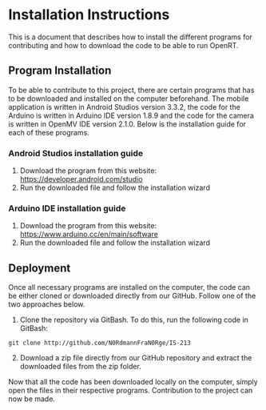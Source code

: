 # Installation Instructions

This is a document that describes how to install the different programs for contributing and how to download the code to be able to run OpenRT.

## Program Installation

To be able to contribute to this project, there are certain programs that has to be downloaded and installed on the computer beforehand. The mobile application is written in Android Studios version 3.3.2, the code for the Arduino is written in Arduino IDE version 1.8.9 and the code for the camera is written in OpenMV IDE version 2.1.0. Below is the installation guide for each of these programs.

### Android Studios installation guide

1. Download the program from this website: https://developer.android.com/studio
1. Run the downloaded file and follow the installation wizard

### Arduino IDE installation guide

1. Download the program from this website: https://www.arduino.cc/en/main/software
1. Run the downloaded file and follow the installation wizard

## Deployment

Once all necessary programs are installed on the computer, the code can be either cloned or downloaded directly from our GitHub. Follow one of the two approaches below.

1. Clone the repository via GitBash. To do this, run the following code in GitBash:

```
git clone http://github.com/N0RdmannFraN0Rge/IS-213
```

2. Download a zip file directly from our GitHub repository and extract the downloaded files from the zip folder.

Now that all the code has been downloaded locally on the computer, simply open the files in their respective programs. Contribution to the project can now be made.
